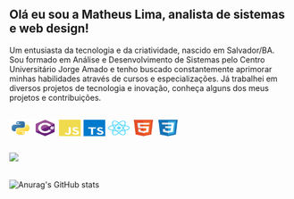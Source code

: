 ## Olá eu sou a Matheus Lima, analista de sistemas e web design!

Um entusiasta da tecnologia e da criatividade, nascido em Salvador/BA. Sou formado em Análise e Desenvolvimento de Sistemas pelo Centro Universitário Jorge Amado e tenho buscado constantemente aprimorar minhas habilidades através de cursos e especializações. 
Já trabalhei em diversos projetos de tecnologia e inovação, conheça alguns dos meus projetos e contribuições.

<div style="display: inline_block"><br>
  <img align="center" alt="Mat-Python" height="30" width="40" src="https://raw.githubusercontent.com/devicons/devicon/master/icons/python/python-original.svg">
  <img align="center" alt="Mat-Csharp" height="30" width="40" src="https://raw.githubusercontent.com/devicons/devicon/master/icons/csharp/csharp-original.svg">
  <img align="center" alt="Mat-Js" height="30" width="40" src="https://raw.githubusercontent.com/devicons/devicon/master/icons/javascript/javascript-plain.svg">
  <img align="center" alt="Mat-Ts" height="30" width="40" src="https://raw.githubusercontent.com/devicons/devicon/master/icons/typescript/typescript-plain.svg">
  <img align="center" alt="Mat-React" height="30" width="40" src="https://raw.githubusercontent.com/devicons/devicon/master/icons/react/react-original.svg">
  <img align="center" alt="Mat-HTML" height="30" width="40" src="https://raw.githubusercontent.com/devicons/devicon/master/icons/html5/html5-original.svg">
  <img align="center" alt="Mat-CSS" height="30" width="40" src="https://raw.githubusercontent.com/devicons/devicon/master/icons/css3/css3-original.svg">
</div>
  
  ##
 
<div> 
  <a href="https://www.linkedin.com/in/limarios" target="_blank"><img src="https://img.shields.io/badge/-LinkedIn-%230077B5?style=for-the-badge&logo=linkedin&logoColor=white" target="_blank"></a> 
  
</div>

  ##

![Anurag's GitHub stats](https://github-readme-stats.vercel.app/api?username=Matlima&show_icons=true&theme=dark)

